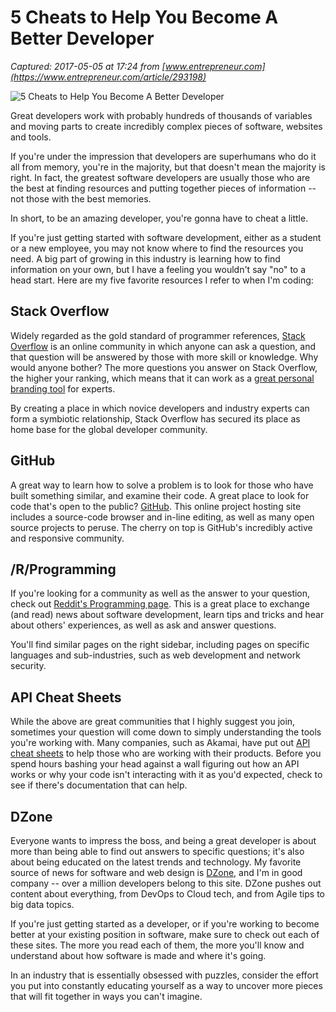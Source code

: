 # 5 Cheats to Help You Become A Better Developer

_Captured: 2017-05-05 at 17:24 from [www.entrepreneur.com](https://www.entrepreneur.com/article/293198)_

![5 Cheats to Help You Become A Better Developer](https://assets.entrepreneur.com/content/16x9/822/1412105537-6-techniques-gamify-mobile-app.jpg)

Great developers work with probably hundreds of thousands of variables and moving parts to create incredibly complex pieces of software, websites and tools.

If you're under the impression that developers are superhumans who do it all from memory, you're in the majority, but that doesn't mean the majority is right. In fact, the greatest software developers are usually those who are the best at finding resources and putting together pieces of information -- not those with the best memories.

In short, to be an amazing developer, you're gonna have to cheat a little.

If you're just getting started with software development, either as a student or a new employee, you may not know where to find the resources you need. A big part of growing in this industry is learning how to find information on your own, but I have a feeling you wouldn't say "no" to a head start. Here are my five favorite resources I refer to when I'm coding:

## Stack Overflow

Widely regarded as the gold standard of programmer references, [Stack Overflow](https://stackoverflow.com/) is an online community in which anyone can ask a question, and that question will be answered by those with more skill or knowledge. Why would anyone bother? The more questions you answer on Stack Overflow, the higher your ranking, which means that it can work as a [great personal branding tool](http://stackexchange.com/leagues/1/week/stackoverflow) for experts.

By creating a place in which novice developers and industry experts can form a symbiotic relationship, Stack Overflow has secured its place as home base for the global developer community.

## GitHub

A great way to learn how to solve a problem is to look for those who have built something similar, and examine their code. A great place to look for code that's open to the public? [GitHub](https://github.com/). This online project hosting site includes a source-code browser and in-line editing, as well as many open source projects to peruse. The cherry on top is GitHub's incredibly active and responsive community.

## /R/Programming

If you're looking for a community as well as the answer to your question, check out [Reddit's Programming page](https://www.reddit.com/r/programming/). This is a great place to exchange (and read) news about software development, learn tips and tricks and hear about others' experiences, as well as ask and answer questions.

You'll find similar pages on the right sidebar, including pages on specific languages and sub-industries, such as web development and network security.

## API Cheat Sheets

While the above are great communities that I highly suggest you join, sometimes your question will come down to simply understanding the tools you're working with. Many companies, such as Akamai, have put out [API cheat sheets](https://developer.akamai.com/blog/2017/03/17/akamai-developer-cheat-sheets/) to help those who are working with their products. Before you spend hours bashing your head against a wall figuring out how an API works or why your code isn't interacting with it as you'd expected, check to see if there's documentation that can help.

## DZone

Everyone wants to impress the boss, and being a great developer is about more than being able to find out answers to specific questions; it's also about being educated on the latest trends and technology. My favorite source of news for software and web design is [DZone](https://dzone.com/), and I'm in good company -- over a million developers belong to this site. DZone pushes out content about everything, from DevOps to Cloud tech, and from Agile tips to big data topics.

If you're just getting started as a developer, or if you're working to become better at your existing position in software, make sure to check out each of these sites. The more you read each of them, the more you'll know and understand about how software is made and where it's going.

In an industry that is essentially obsessed with puzzles, consider the effort you put into constantly educating yourself as a way to uncover more pieces that will fit together in ways you can't imagine.
